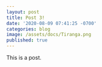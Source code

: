 ```yaml
---
layout: post
title: Post 3!
date: '2020-08-09 07:41:25 -0700'
categories: blog
image: /assets/docs/Tiranga.png
published: true
---
```

This is a post.
